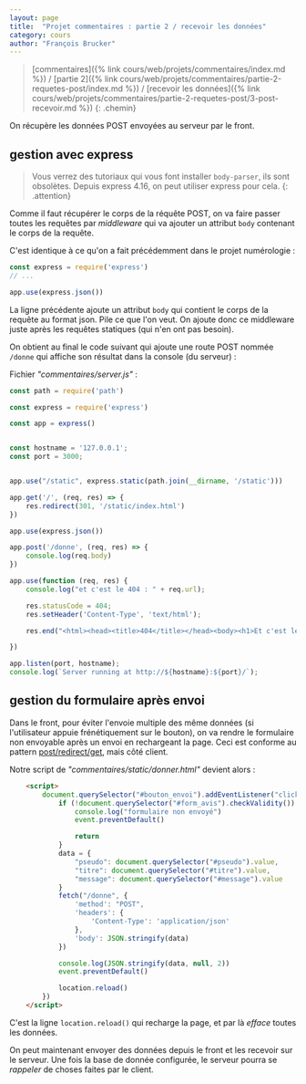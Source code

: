 ```yaml
---
layout: page
title:  "Projet commentaires : partie 2 / recevoir les données"
category: cours
author: "François Brucker"
---
```


> [commentaires]({% link cours/web/projets/commentaires/index.md %}) / [partie 2]({% link cours/web/projets/commentaires/partie-2-requetes-post/index.md %}) / [recevoir les données]({% link cours/web/projets/commentaires/partie-2-requetes-post/3-post-recevoir.md %})
{: .chemin}

On récupère les données POST envoyées au serveur par le front.

## gestion avec express

> Vous verrez des tutoriaux qui vous font installer `body-parser`, ils sont obsolètes. Depuis express 4.16, on peut utiliser express pour cela.
{: .attention}

Comme il faut récupérer le corps de la réquête POST, on va faire passer toutes les requêtes par *middleware* qui va ajouter un attribut `body` contenant le corps de la requête.

C'est identique à ce qu'on a fait précédemment dans le projet numérologie :

```js
const express = require('express')
// ...

app.use(express.json())
```

La ligne précédente ajoute  un attribut `body` qui contient le corps de la requête au format json. Pile ce que l'on veut. On ajoute donc ce middleware juste après les requêtes statiques (qui n'en ont pas besoin).

On obtient au final le code suivant qui ajoute une route POST nommée `/donne` qui  affiche son résultat dans la console (du serveur) :

Fichier *"commentaires/server.js"* :

```js
const path = require('path')

const express = require('express')

const app = express()


const hostname = '127.0.0.1';
const port = 3000;


app.use("/static", express.static(path.join(__dirname, '/static')))

app.get('/', (req, res) => {
    res.redirect(301, '/static/index.html')
})

app.use(express.json())

app.post('/donne', (req, res) => {
    console.log(req.body)
})

app.use(function (req, res) {
    console.log("et c'est le 404 : " + req.url);

    res.statusCode = 404;
    res.setHeader('Content-Type', 'text/html');

    res.end("<html><head><title>404</title></head><body><h1>Et c'est le 404.</h1><p> ressource non trouvée</p></body></html>");

})

app.listen(port, hostname);
console.log(`Server running at http://${hostname}:${port}/`);
```

## gestion du formulaire après envoi

Dans le front, pour éviter l'envoie multiple des même données (si l'utilisateur appuie frénétiquement sur le bouton), on va rendre le formulaire non envoyable après un envoi en rechargeant la page. Ceci est conforme au pattern [post/redirect/get](https://en.wikipedia.org/wiki/Post/Redirect/Get), mais côté client.

Notre script de *"commentaires/static/donner.html"* devient alors :

```html
    <script>
        document.querySelector("#bouton_envoi").addEventListener("click", (event) => {
            if (!document.querySelector("#form_avis").checkValidity()) {
                console.log("formulaire non envoyé")
                event.preventDefault()

                return
            }
            data = {
                "pseudo": document.querySelector("#pseudo").value,
                "titre": document.querySelector("#titre").value,
                "message": document.querySelector("#message").value
            }
            fetch("/donne", {
                'method': "POST",
                'headers': {
                    'Content-Type': 'application/json'
                },
                'body': JSON.stringify(data)
            })

            console.log(JSON.stringify(data, null, 2))
            event.preventDefault()

            location.reload()
        })
    </script>
```

C'est la ligne `location.reload()` qui recharge la page, et par là *efface* toutes les données.

On peut maintenant envoyer des données depuis le front et les recevoir sur le serveur. Une fois la base de donnée configurée, le serveur pourra se *rappeler* de choses faites par le client.

